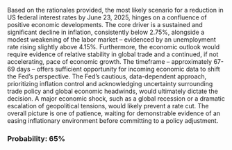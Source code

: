 Based on the rationales provided, the most likely scenario for a reduction in US federal interest rates by June 23, 2025, hinges on a confluence of positive economic developments. The core driver is a sustained and significant decline in inflation, consistently below 2.75%, alongside a modest weakening of the labor market – evidenced by an unemployment rate rising slightly above 4.15%.  Furthermore, the economic outlook would require evidence of relative stability in global trade and a continued, if not accelerating, pace of economic growth. The timeframe – approximately 67-69 days – offers sufficient opportunity for incoming economic data to shift the Fed’s perspective.  The Fed’s cautious, data-dependent approach, prioritizing inflation control and acknowledging uncertainty surrounding trade policy and global economic headwinds, would ultimately dictate the decision. A major economic shock, such as a global recession or a dramatic escalation of geopolitical tensions, would likely prevent a rate cut. The overall picture is one of patience, waiting for demonstrable evidence of an easing inflationary environment before committing to a policy adjustment.

### Probability: 65%